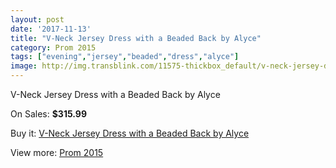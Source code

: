 ```yaml
---
layout: post
date: '2017-11-13'
title: "V-Neck Jersey Dress with a Beaded Back by Alyce"
category: Prom 2015
tags: ["evening","jersey","beaded","dress","alyce"]
image: http://img.transblink.com/11575-thickbox_default/v-neck-jersey-dress-with-a-beaded-back-by-alyce.jpg
---
```

V-Neck Jersey Dress with a Beaded Back by Alyce

On Sales: **$315.99**
<a href="https://www.transblink.com/en/prom-2015/3768-v-neck-jersey-dress-with-a-beaded-back-by-alyce.html"><amp-img layout="responsive" width="600" height="600" src="//img.transblink.com/11575-thickbox_default/v-neck-jersey-dress-with-a-beaded-back-by-alyce.jpg" alt="V-Neck Jersey Dress with a Beaded Back by Alyce 0" /></a>
<a href="https://www.transblink.com/en/prom-2015/3768-v-neck-jersey-dress-with-a-beaded-back-by-alyce.html"><amp-img layout="responsive" width="600" height="600" src="//img.transblink.com/11577-thickbox_default/v-neck-jersey-dress-with-a-beaded-back-by-alyce.jpg" alt="V-Neck Jersey Dress with a Beaded Back by Alyce 1" /></a>
<a href="https://www.transblink.com/en/prom-2015/3768-v-neck-jersey-dress-with-a-beaded-back-by-alyce.html"><amp-img layout="responsive" width="600" height="600" src="//img.transblink.com/11576-thickbox_default/v-neck-jersey-dress-with-a-beaded-back-by-alyce.jpg" alt="V-Neck Jersey Dress with a Beaded Back by Alyce 2" /></a>

Buy it: [V-Neck Jersey Dress with a Beaded Back by Alyce](https://www.transblink.com/en/prom-2015/3768-v-neck-jersey-dress-with-a-beaded-back-by-alyce.html "V-Neck Jersey Dress with a Beaded Back by Alyce")

View more: [Prom 2015](https://www.transblink.com/en/10-prom-2015 "Prom 2015")